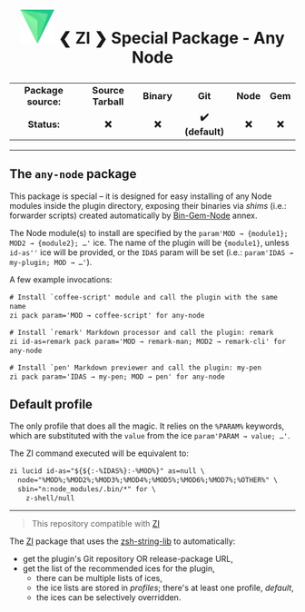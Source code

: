 <h1 align="center">
  <a href="https://github.com/z-shell/zi">
    <p><img src="https://github.com/z-shell/zi/raw/main/docs/images/logo.svg" alt="Logo" width="60px" height="60px" /></a>
  ❮ ZI ❯ Special Package - Any Node </p>
</h1>
<h3 align="center">
<table>
    <tr>
        <td><b>Package source:</b></td>
        <td>Source Tarball</td>
        <td>Binary</td>
        <td>Git</td>
        <td>Node</td>
        <td>Gem</td>
    </tr>
    <tr>
        <td><b>Status:</b></td>
        <td>❌</td>
        <td>❌</td>
        <td>✔️ (default)</td>
        <td>❌</td>
        <td>❌</td>
    </tr>
</table></h3><hr />

## The `any-node` package

This package is special – it is designed for easy installing of any Node modules inside the plugin directory, exposing their binaries via _shims_ (i.e.: forwarder scripts) created automatically by [Bin-Gem-Node](https://github.com/z-shell/z-a-bin-gem-node) annex.

The Node module(s) to install are specified by the `param'MOD → {module1}; MOD2 → {module2}; …'` ice. The name of the plugin will be `{module1}`, unless `id-as''` ice will be provided, or the `IDAS` param will be set (i.e.: `param'IDAS → my-plugin; MOD → …'`).

A few example invocations:

```shell
# Install `coffee-script' module and call the plugin with the same name
zi pack param='MOD → coffee-script' for any-node
```

```shell
# Install `remark' Markdown processor and call the plugin: remark
zi id-as=remark pack param='MOD → remark-man; MOD2 → remark-cli' for any-node
```

```shell
# Install `pen' Markdown previewer and call the plugin: my-pen
zi pack param='IDAS → my-pen; MOD → pen' for any-node
```

## Default profile

The only profile that does all the magic. It relies on the `%PARAM%` keywords, which are substituted with the `value` from the ice `param'PARAM → value; …'`.

The ZI command executed will be equivalent to:

```shell
zi lucid id-as="${${:-%IDAS%}:-%MOD%}" as=null \
  node="%MOD%;%MOD2%;%MOD3%;%MOD4%;%MOD5%;%MOD6%;%MOD7%;%OTHER%" \
  sbin="n:node_modules/.bin/*" for \
    z-shell/null
```

---

> This repository compatible with [ZI](https://github.com/z-shell/zi)

The [ZI](https://github.com/z-shell/zi) package that uses the [zsh-string-lib](https://github.com/z-shell/zsh-string-lib) to automatically:

- get the plugin's Git repository OR release-package URL,
- get the list of the recommended ices for the plugin,
  - there can be multiple lists of ices,
  - the ice lists are stored in _profiles_; there's at least one profile, _default_,
  - the ices can be selectively overridden.
